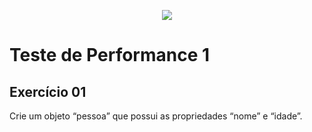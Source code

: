 <p align="center">
    <img src="https://www.infnet.edu.br/infnet/wp-content/themes/infnet.homepage//assets/img/LogoInfnetRodape.png"/>
</p>

# Teste de Performance 1

## Exercício 01

Crie um objeto “pessoa” que possui as propriedades “nome” e “idade”.